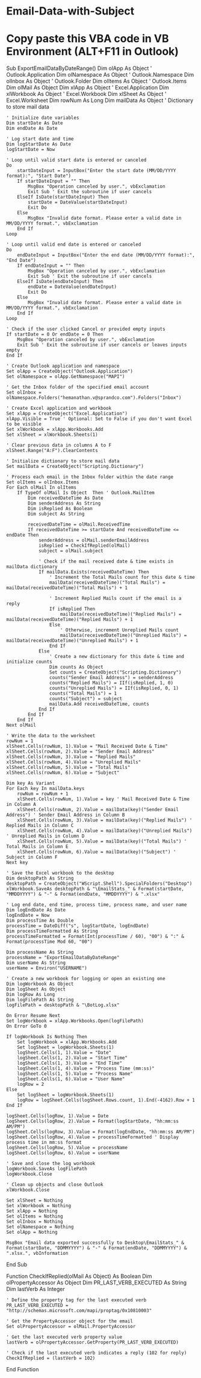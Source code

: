 # Email-Data-with-Subject
# Copy paste this VBA code in VB Environment (ALT+F11 in Outlook)




Sub ExportEmailDataByDateRange()
    Dim olApp As Object ' Outlook.Application
    Dim olNamespace As Object ' Outlook.Namespace
    Dim olInbox As Object ' Outlook.Folder
    Dim olItems As Object ' Outlook.Items
    Dim olMail As Object
    Dim xlApp As Object ' Excel.Application
    Dim xlWorkbook As Object ' Excel.Workbook
    Dim xlSheet As Object ' Excel.Worksheet
    Dim rowNum As Long
    Dim mailData As Object ' Dictionary to store mail data

    ' Initialize date variables
    Dim startDate As Date
    Dim endDate As Date

    ' Log start date and time
    Dim logStartDate As Date
    logStartDate = Now

    ' Loop until valid start date is entered or canceled
    Do
        startDateInput = InputBox("Enter the start date (MM/DD/YYYY format):", "Start Date")
        If startDateInput = "" Then
            MsgBox "Operation canceled by user.", vbExclamation
            Exit Sub ' Exit the subroutine if user cancels
        ElseIf IsDate(startDateInput) Then
            startDate = DateValue(startDateInput)
            Exit Do
        Else
            MsgBox "Invalid date format. Please enter a valid date in MM/DD/YYYY format.", vbExclamation
        End If
    Loop

    ' Loop until valid end date is entered or canceled
    Do
        endDateInput = InputBox("Enter the end date (MM/DD/YYYY format):", "End Date")
        If endDateInput = "" Then
            MsgBox "Operation canceled by user.", vbExclamation
            Exit Sub ' Exit the subroutine if user cancels
        ElseIf IsDate(endDateInput) Then
            endDate = DateValue(endDateInput)
            Exit Do
        Else
            MsgBox "Invalid date format. Please enter a valid date in MM/DD/YYYY format.", vbExclamation
        End If
    Loop

    ' Check if the user clicked Cancel or provided empty inputs
    If startDate = 0 Or endDate = 0 Then
        MsgBox "Operation canceled by user.", vbExclamation
        Exit Sub ' Exit the subroutine if user cancels or leaves inputs empty
    End If

    ' Create Outlook application and namespace
    Set olApp = CreateObject("Outlook.Application")
    Set olNamespace = olApp.GetNamespace("MAPI")

    ' Get the Inbox folder of the specified email account
    Set olInbox = olNamespace.Folders("hemanathan.v@sprandco.com").Folders("Inbox")

    ' Create Excel application and workbook
    Set xlApp = CreateObject("Excel.Application")
    xlApp.Visible = True ' Optional: Set to False if you don't want Excel to be visible
    Set xlWorkbook = xlApp.Workbooks.Add
    Set xlSheet = xlWorkbook.Sheets(1)

    ' Clear previous data in columns A to F
    xlSheet.Range("A:F").ClearContents

    ' Initialize dictionary to store mail data
    Set mailData = CreateObject("Scripting.Dictionary")

    ' Process each email in the Inbox folder within the date range
    Set olItems = olInbox.Items
    For Each olMail In olItems
        If TypeOf olMail Is Object  Then ' Outlook.MailItem
            Dim receivedDateTime As Date
            Dim senderAddress As String
            Dim isReplied As Boolean
            Dim subject As String

            receivedDateTime = olMail.ReceivedTime
            If receivedDateTime >= startDate And receivedDateTime <= endDate Then
                senderAddress = olMail.senderEmailAddress
                isReplied = CheckIfReplied(olMail)
                subject = olMail.subject

                ' Check if the mail received date & time exists in mailData dictionary
                If mailData.Exists(receivedDateTime) Then
                    ' Increment the Total Mails count for this date & time
                    mailData(receivedDateTime)("Total Mails") = mailData(receivedDateTime)("Total Mails") + 1

                    ' Increment Replied Mails count if the email is a reply
                    If isReplied Then
                        mailData(receivedDateTime)("Replied Mails") = mailData(receivedDateTime)("Replied Mails") + 1
                    Else
                        ' Otherwise, increment Unreplied Mails count
                        mailData(receivedDateTime)("Unreplied Mails") = mailData(receivedDateTime)("Unreplied Mails") + 1
                    End If
                Else
                    ' Create a new dictionary for this date & time and initialize counts
                    Dim counts As Object
                    Set counts = CreateObject("Scripting.Dictionary")
                    counts("Sender Email Address") = senderAddress
                    counts("Replied Mails") = IIf(isReplied, 1, 0)
                    counts("Unreplied Mails") = IIf(isReplied, 0, 1)
                    counts("Total Mails") = 1
                    counts("Subject") = subject
                    mailData.Add receivedDateTime, counts
                End If
            End If
        End If
    Next olMail

    ' Write the data to the worksheet
    rowNum = 1
    xlSheet.Cells(rowNum, 1).Value = "Mail Received Date & Time"
    xlSheet.Cells(rowNum, 2).Value = "Sender Email Address"
    xlSheet.Cells(rowNum, 3).Value = "Replied Mails"
    xlSheet.Cells(rowNum, 4).Value = "Unreplied Mails"
    xlSheet.Cells(rowNum, 5).Value = "Total Mails"
    xlSheet.Cells(rowNum, 6).Value = "Subject"

    Dim key As Variant
    For Each key In mailData.keys
        rowNum = rowNum + 1
        xlSheet.Cells(rowNum, 1).Value = key ' Mail Received Date & Time in Column A
        xlSheet.Cells(rowNum, 2).Value = mailData(key)("Sender Email Address") ' Sender Email Address in Column B
        xlSheet.Cells(rowNum, 3).Value = mailData(key)("Replied Mails") ' Replied Mails in Column C
        xlSheet.Cells(rowNum, 4).Value = mailData(key)("Unreplied Mails") ' Unreplied Mails in Column D
        xlSheet.Cells(rowNum, 5).Value = mailData(key)("Total Mails") ' Total Mails in Column E
        xlSheet.Cells(rowNum, 6).Value = mailData(key)("Subject") ' Subject in Column F
    Next key

    ' Save the Excel workbook to the desktop
    Dim desktopPath As String
    desktopPath = CreateObject("WScript.Shell").SpecialFolders("Desktop")
    xlWorkbook.SaveAs desktopPath & "\EmailStats_" & Format(startDate, "MMDDYYYY") & "-" & Format(endDate, "MMDDYYYY") & ".xlsx"

    ' Log end date, end time, process time, process name, and user name
    Dim logEndDate As Date
    logEndDate = Now
    Dim processTime As Double
    processTime = DateDiff("s", logStartDate, logEndDate)
    Dim processTimeFormatted As String
    processTimeFormatted = Format(Int(processTime / 60), "00") & ":" & Format(processTime Mod 60, "00")

    Dim processName As String
    processName = "ExportEmailDataByDateRange"
    Dim userName As String
    userName = Environ("USERNAME")

    ' Create a new workbook for logging or open an existing one
    Dim logWorkbook As Object
    Dim logSheet As Object
    Dim logRow As Long
    Dim logFilePath As String
    logFilePath = desktopPath & "\BotLog.xlsx"

    On Error Resume Next
    Set logWorkbook = xlApp.Workbooks.Open(logFilePath)
    On Error GoTo 0

    If logWorkbook Is Nothing Then
        Set logWorkbook = xlApp.Workbooks.Add
        Set logSheet = logWorkbook.Sheets(1)
        logSheet.Cells(1, 1).Value = "Date"
        logSheet.Cells(1, 2).Value = "Start Time"
        logSheet.Cells(1, 3).Value = "End Time"
        logSheet.Cells(1, 4).Value = "Process Time (mm:ss)"
        logSheet.Cells(1, 5).Value = "Process Name"
        logSheet.Cells(1, 6).Value = "User Name"
        logRow = 2
    Else
        Set logSheet = logWorkbook.Sheets(1)
        logRow = logSheet.Cells(logSheet.Rows.count, 1).End(-4162).Row + 1
    End If

    logSheet.Cells(logRow, 1).Value = Date
    logSheet.Cells(logRow, 2).Value = Format(logStartDate, "hh:mm:ss AM/PM")
    logSheet.Cells(logRow, 3).Value = Format(logEndDate, "hh:mm:ss AM/PM")
    logSheet.Cells(logRow, 4).Value = processTimeFormatted ' Display process time in mm:ss format
    logSheet.Cells(logRow, 5).Value = processName
    logSheet.Cells(logRow, 6).Value = userName

    ' Save and close the log workbook
    logWorkbook.SaveAs logFilePath
    logWorkbook.Close

    ' Clean up objects and close Outlook
    xlWorkbook.Close

    Set xlSheet = Nothing
    Set xlWorkbook = Nothing
    Set xlApp = Nothing
    Set olItems = Nothing
    Set olInbox = Nothing
    Set olNamespace = Nothing
    Set olApp = Nothing

    MsgBox "Email data exported successfully to Desktop\EmailStats_" & Format(startDate, "DDMMYYYY") & "-" & Format(endDate, "DDMMYYYY") & ".xlsx.", vbInformation
End Sub

Function CheckIfReplied(olMail As Object) As Boolean
    Dim olPropertyAccessor As Object
    Dim PR_LAST_VERB_EXECUTED As String
    Dim lastVerb As Integer

    ' Define the property tag for the last executed verb
    PR_LAST_VERB_EXECUTED = "http://schemas.microsoft.com/mapi/proptag/0x10810003"

    ' Get the PropertyAccessor object for the email
    Set olPropertyAccessor = olMail.PropertyAccessor

    ' Get the last executed verb property value
    lastVerb = olPropertyAccessor.GetProperty(PR_LAST_VERB_EXECUTED)

    ' Check if the last executed verb indicates a reply (102 for reply)
    CheckIfReplied = (lastVerb = 102)
End Function

